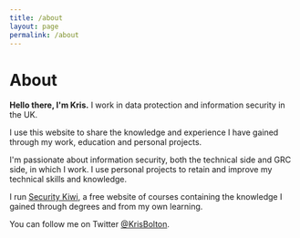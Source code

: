 ```yaml
---
title: /about
layout: page
permalink: /about
---
```


# About

<b>Hello there, I'm Kris.</b> I work in data protection and information security in the UK.

I use this website to share the knowledge and experience I have gained through my work, education and personal projects. 

I'm passionate about information security, both the technical side and GRC side, in which I work. I use personal projects to retain and improve my technical skills and knowledge. 

I run <a href="">Security Kiwi</a>, a free website of courses containing the knowledge I gained through degrees and from my own learning.

You can follow me on Twitter <a href="">@KrisBolton<a/>.
